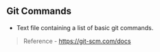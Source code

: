 ## Git Commands

- Text file containing a list of basic git commands.
> Reference - https://git-scm.com/docs